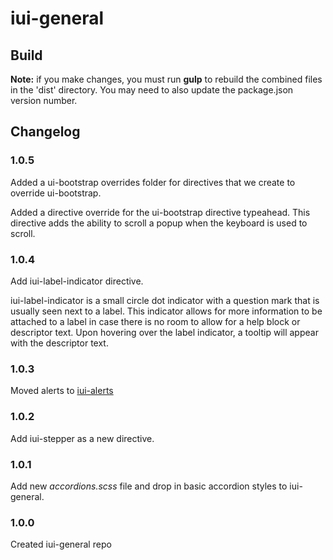 # iui-general

## Build
**Note:** if you make changes, you must run **gulp** to rebuild the combined files in the 'dist' directory. You may need to also update the package.json version number.

## Changelog

### 1.0.5

Added a ui-bootstrap overrides folder for directives that we create to override ui-bootstrap.

Added a directive override for the ui-bootstrap directive typeahead. This directive adds the ability to scroll a popup when the keyboard is used to scroll.

### 1.0.4

Add iui-label-indicator directive.

iui-label-indicator is a small circle dot indicator with a question mark that is usually seen next to a label. This indicator allows for more information to be attached to a label in case there is no room to allow for a help block or descriptor text. Upon hovering over the label indicator, a tooltip will appear with the descriptor text.

### 1.0.3

Moved alerts to [iui-alerts](https://github.com/medseek-engineering/iui-alerts)

### 1.0.2

Add iui-stepper as a new directive.

### 1.0.1

Add new _accordions.scss_ file and drop in basic accordion styles to iui-general.

### 1.0.0

Created iui-general repo
